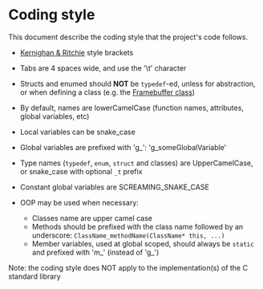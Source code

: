 # Coding style

This document describe the coding style that the project's code follows.

- [Kernighan & Ritchie](https://en.wikipedia.org/wiki/Indentation_style#K&R) style brackets
- Tabs are 4 spaces wide, and use the '\t' character
- Structs and enumed should **NOT** be `typedef`-ed, unless for abstraction, or when defining a class (e.g. the [Framebuffer class](../Kernel/Drivers/Graphics/Framebuffer.h))

- By default, names are lowerCamelCase (function names, attributes, global variables, etc)
- Local variables can be snake_case
- Global variables are prefixed with 'g_': 'g_someGlobalVariable'
- Type names (`typedef`, `enum`, `struct` and classes) are UpperCamelCase, or snake_case with optional `_t` prefix
- Constant global variables are SCREAMING_SNAKE_CASE

- OOP may be used when necessary:
  - Classes name are upper camel case
  - Methods should be prefixed with the class name followed by an underscore: `ClassName_methodName(ClassName* this, ...)`
  - Member variables, used at global scoped, should always be `static` and prefixed with 'm_' (instead of 'g_')

Note: the coding style does NOT apply to the implementation(s) of the C standard library
